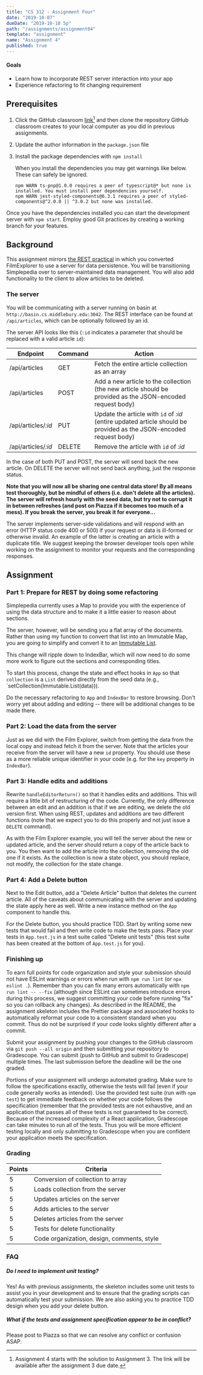 ```yaml
---
title: "CS 312 - Assignment Four"
date: "2019-10-07"
dueDate: "2019-10-18 5p"
path: "/assignments/assignment04"
template: "assignment"
name: "Assignment 4"
published: true
---
```


#### Goals

* Learn how to incorporate REST server interaction into your app
* Experience refactoring to fit changing requirement


## Prerequisites

1. Click the GitHub classroom [link](https://classroom.github.com/a/90MqMJ5L)[^availability] and then clone the repository GitHub classroom creates to your local computer as you did in previous assignments.
2. Update the author information in the `package.json` file
3. Install the package dependencies with `npm install`

    When you install the dependencies you may get warnings like below. These can safely be ignored.

    ```
    npm WARN ts-pnp@1.0.0 requires a peer of typescript@* but none is installed. You must install peer dependencies yourself.
    npm WARN jest-styled-components@6.3.1 requires a peer of styled-components@^2.0.0 || ^3.0.2 but none was installed.
    ```
Once you have the dependencies installed you can start the development server with `npm start`. Employ good Git practices by creating a working branch for your features.

## Background

This assignment mirrors [the REST practical](../practicals/practical03) in which you converted FilmExplorer to use a server for data persistence. You will be transitioning Simplepedia over to server-maintained data management. You will also add functionality to the client to allow articles to be deleted. 

### The server

You will be communicating with a server running on basin at `http://basin.cs.middlebury.edu:3042`. The REST interface can be found at `/api/articles`, which can be optionally followed by an id.

The server API looks like this (`:id` indicates a parameter that should be replaced with a valid article `id`):

|Endpoint|Command|Action|
|--------|-------|------|
| /api/articles | GET | Fetch the entire article collection as an array|
| /api/articles | POST | Add a new article to the collection (the new article should be provided as the JSON-encoded request body)|
| /api/articles/*:id* | PUT | Update the article with `id` of *:id* (entire updated article should be provided as the JSON-encoded request body)|
| /api/articles/*:id* | DELETE | Remove the article with `id` of *:id*|


In the case of both PUT and POST, the server will send back the new article. On DELETE the server will not send back anything, just the response status.

**Note that you will now all be sharing one central data store! By all means test thoroughly, but be mindful of others (i.e. don't delete all the articles). The server will refresh hourly with the seed data, but try not to corrupt it in between refreshes (and post on Piazza if it becomes too much of a mess). If you break the server, you break it for everyone...**

The server implements server-side validations and will respond with an error (HTTP status code 400 or 500) if your request or data is ill-formed or otherwise invalid. An example of the latter is creating an article with a duplicate title. We suggest keeping the browser developer tools open while working on the assignment to monitor your requests and the corresponding responses.
<!-- Maybe error handling should be added? -->

## Assignment

### Part 1: Prepare for REST by doing some refactoring

Simplepedia currently uses a Map to provide you with the experience of using the data structure and to make it a little easier to reason about sections. 

The server, however, will be sending you a flat array of the documents. Rather than using my function to convert that list into an Immutable Map, you are going to simplify and convert it to an [Immutable List](https://immutable-js.github.io/immutable-js/docs/#/List/List). 

This change will ripple down to IndexBar, which will now need to do some more work to figure out the sections and corresponding titles. 

To start this process, change the state and effect hooks in `App` so that `collection` is a `List` derived directly from the seed data (e.g., `setCollection(Immutable.List(data))). 

Do the necessary refactoring to `App` and `IndexBar` to restore browsing. Don't worry yet about adding and editing -- there will be additional changes to be made there.


### Part 2: Load the data from the server

Just as we did with the Film Explorer, switch from getting the data from the local copy and instead fetch it from the server. Note that the articles your receive from the server will have a new `id` property. You should use these as a more reliable unique identifier in your code (e.g. for the `key` property in `IndexBar`). 

### Part 3: Handle edits and additions

Rewrite `handleEditorReturn()` so that it handles edits and additions. This will require a little bit of restructuring of the code. Currently, the only difference between an edit and an addition is that if we are editing, we delete the old version first. When using REST, updates and additions are two different functions (note that we expect you to do this properly and not just issue a `DELETE` command).

As with the Film Explorer example, you will tell the server about the new or updated article, and the server should return a copy of the article back to you. You then want to add the article into the collection, removing the old one if it exists. As the collection is now a state object, you should replace, not modify, the collection for the state change.

### Part 4: Add a Delete button

Next to the Edit button, add a "Delete Article" button that deletes the current article. All of the caveats about communicating with the server and updating the state apply here as well. Write a new instance method on the `App` component to handle this.

For the Delete button, you should practice TDD. Start by writing some new tests that would fail and then write code to make the tests pass. Place your tests in `App.test.js` in a test suite called "Delete unit tests" (this test suite has been created at the bottom of `App.test.js` for you).

### Finishing up

To earn full points for code organization and style your submission should not have ESLint warnings or errors when run with `npm run lint` (or `npx eslint .`). Remember than you can fix many errors automatically with `npm run lint -- --fix` (although since ESLint can sometimes introduce errors during this process, we suggest committing your code before running "fix" so you can rollback any changes). As described in the README, the assignment skeleton includes the Prettier package and associated hooks to automatically reformat your code to a consistent standard when you commit. Thus do not be surprised if your code looks slightly different after a commit.

Submit your assignment by pushing your changes to the GitHub classroom via `git push --all origin` and then submitting your repository to Gradescope. You can submit (push to GitHub and submit to Gradescope) multiple times. The last submission before the deadline will be the one graded.

Portions of your assignment will undergo automated grading. Make sure to follow the specifications exactly, otherwise the tests will fail (even if your code generally works as intended). Use the provided test suite (run with `npm test`) to get immediate feedback on whether your code follows the specification (remember that the provided tests are not exhaustive, and an application that passes all of these tests is not guaranteed to be correct). Because of the increased complexity of a React application, Gradescope can take minutes to run all of the tests. Thus you will be more efficient testing locally and only submitting to Gradescope when you are confident your application meets the specification.

### Grading

Points | Criteria
------ | --------
5   | Conversion of collection to array
5	| Loads collection from the server
5	| Updates articles on the server
5   | Adds articles to the server
5   | Deletes articles from the server
5   | Tests for delete functionality 
5  | Code organization, design, comments, style


### FAQ

##### Do I need to implement unit testing?

Yes! As with previous assignments, the skeleton includes some unit tests to assist you in your development and to ensure that the grading scripts can automatically test your submission. We are also asking you to practice TDD design when you add your delete button.

##### What if the tests and assignment specification appear to be in conflict?

Please post to Piazza so that we can resolve any conflict or confusion ASAP.

[^availability]: Assignment 4 starts with the solution to Assignment 3. The link will be available after the assignment 3 due date.


